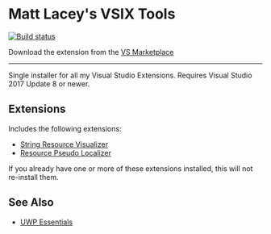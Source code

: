 # Matt Lacey's VSIX Tools

[![Build status](https://ci.appveyor.com/api/projects/status/g4i1tq4i3m00l0jh?svg=true)](https://ci.appveyor.com/project/mrlacey/vsixtools)

Download the extension from the [VS Marketplace](https://marketplace.visualstudio.com/items?itemName=MattLaceyLtd.UwpEssentials)

------------------------

Single installer for all my Visual Studio Extensions.
Requires Visual Studio 2017 Update 8 or newer.

## Extensions

Includes the following extensions:

- [String Resource Visualizer](https://marketplace.visualstudio.com/items?itemName=MattLaceyLtd.StringResourceVisualizer)
- [Resource Pseudo Localizer](https://marketplace.visualstudio.com/items?itemName=MattLaceyLtd.ResourcePseudoLocalizer)

If you already have one or more of these extensions installed, this will not re-install them.

## See Also

- [UWP Essentials](https://marketplace.visualstudio.com/items?itemName=MattLaceyLtd.UwpEssentials)

